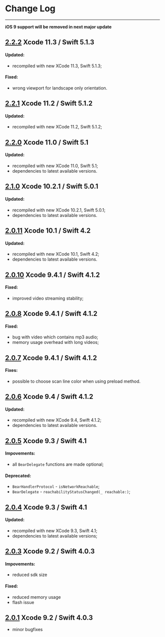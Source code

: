 # Change Log

---

**iOS 9 support will be removed in next major update**

## [2.2.2](https://github.com/bear2b/bear_sdk_demo_ios/releases/tag/2.2.2) Xcode 11.3 / Swift 5.1.3

#### Updated:
* recompiled with new XCode 11.3, Swift 5.1.3;

#### Fixed:
* wrong viewport for landscape only orientation.

## [2.2.1](https://github.com/bear2b/bear_sdk_demo_ios/releases/tag/2.2.1) Xcode 11.2 / Swift 5.1.2

#### Updated:
* recompiled with new XCode 11.2, Swift 5.1.2;

## [2.2.0](https://github.com/bear2b/bear_sdk_demo_ios/releases/tag/2.2.0) Xcode 11.0 / Swift 5.1

#### Updated:
* recompiled with new XCode 11.0, Swift 5.1;
* dependencies to latest available versions.

## [2.1.0](https://github.com/bear2b/bear_sdk_demo_ios/releases/tag/2.1.0) Xcode 10.2.1 / Swift 5.0.1

#### Updated:
* recompiled with new XCode 10.2.1, Swift 5.0.1;
* dependencies to latest available versions.

## [2.0.11](https://github.com/bear2b/bear_sdk_demo_ios/releases/tag/2.0.11) Xcode 10.1 / Swift 4.2

#### Updated:
* recompiled with new XCode 10.1, Swift 4.2;
* dependencies to latest available versions.

## [2.0.10](https://github.com/bear2b/bear_sdk_demo_ios/releases/tag/2.0.10) Xcode 9.4.1 / Swift 4.1.2

#### Fixed:
* improved video streaming stability;

## [2.0.8](https://github.com/bear2b/bear_sdk_demo_ios/releases/tag/2.0.8) Xcode 9.4.1 / Swift 4.1.2

#### Fixed:
* bug with video which contains mp3 audio;
* memory usage overhead with long videos;

## [2.0.7](https://github.com/bear2b/bear_sdk_demo_ios/releases/tag/2.0.7) Xcode 9.4.1 / Swift 4.1.2

#### Fixes:
* possible to choose scan line color when using preload method.

## [2.0.6](https://github.com/bear2b/bear_sdk_demo_ios/releases/tag/2.0.6) Xcode 9.4 / Swift 4.1.2

#### Updated:
* recompiled with new XCode 9.4, Swift 4.1.2;
* dependencies to latest available versions.

## [2.0.5](https://github.com/bear2b/bear_sdk_demo_ios/releases/tag/2.0.5) Xcode 9.3 / Swift 4.1

#### Impovements:
* all `BearDelegate` functions are made optional;

#### Deprecated:
*  `BearHandlerProtocol` - `isNetworkReachable`;
*  `BearDelegate` -  `reachabilityStatusChanged(_ reachable:)`;

## [2.0.4](https://github.com/bear2b/bear_sdk_demo_ios/releases/tag/2.0.4) Xcode 9.3 / Swift 4.1

#### Updated:
* recompiled with new XCode 9.3, Swift 4.1;
* dependencies to latest available versions;

## [2.0.3](https://github.com/bear2b/bear_sdk_demo_ios/releases/tag/2.0.3) Xcode 9.2 / Swift 4.0.3

#### Impovements:
* reduced sdk size

#### Fixed:
* reduced memory usage
* flash issue

## [2.0.1](https://github.com/bear2b/bear_sdk_demo_ios/releases/tag/2.0.1) Xcode 9.2 / Swift 4.0.3

* minor bugfixes
